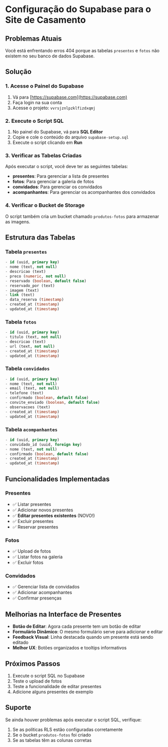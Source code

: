 # Configuração do Supabase para o Site de Casamento

## Problemas Atuais

Você está enfrentando erros 404 porque as tabelas `presentes` e `fotos` não existem no seu banco de dados Supabase.

## Solução

### 1. Acesse o Painel do Supabase

1. Vá para [https://supabase.com](https://supabase.com)
2. Faça login na sua conta
3. Acesse o projeto: `vvrsjznlpzklfizdxqmj`

### 2. Execute o Script SQL

1. No painel do Supabase, vá para **SQL Editor**
2. Copie e cole o conteúdo do arquivo `supabase-setup.sql`
3. Execute o script clicando em **Run**

### 3. Verificar as Tabelas Criadas

Após executar o script, você deve ter as seguintes tabelas:

- **presentes**: Para gerenciar a lista de presentes
- **fotos**: Para gerenciar a galeria de fotos
- **convidados**: Para gerenciar os convidados
- **acompanhantes**: Para gerenciar os acompanhantes dos convidados

### 4. Verificar o Bucket de Storage

O script também cria um bucket chamado `produtos-fotos` para armazenar as imagens.

## Estrutura das Tabelas

### Tabela `presentes`

```sql
- id (uuid, primary key)
- nome (text, not null)
- descricao (text)
- preco (numeric, not null)
- reservado (boolean, default false)
- reservado_por (text)
- imagem (text)
- link (text)
- data_reserva (timestamp)
- created_at (timestamp)
- updated_at (timestamp)
```

### Tabela `fotos`

```sql
- id (uuid, primary key)
- titulo (text, not null)
- descricao (text)
- url (text, not null)
- created_at (timestamp)
- updated_at (timestamp)
```

### Tabela `convidados`

```sql
- id (uuid, primary key)
- nome (text, not null)
- email (text, not null)
- telefone (text)
- confirmado (boolean, default false)
- convite_enviado (boolean, default false)
- observacoes (text)
- created_at (timestamp)
- updated_at (timestamp)
```

### Tabela `acompanhantes`

```sql
- id (uuid, primary key)
- convidado_id (uuid, foreign key)
- nome (text, not null)
- confirmado (boolean, default false)
- created_at (timestamp)
- updated_at (timestamp)
```

## Funcionalidades Implementadas

### Presentes

- ✅ Listar presentes
- ✅ Adicionar novos presentes
- ✅ **Editar presentes existentes** (NOVO!)
- ✅ Excluir presentes
- ✅ Reservar presentes

### Fotos

- ✅ Upload de fotos
- ✅ Listar fotos na galeria
- ✅ Excluir fotos

### Convidados

- ✅ Gerenciar lista de convidados
- ✅ Adicionar acompanhantes
- ✅ Confirmar presenças

## Melhorias na Interface de Presentes

- **Botão de Editar**: Agora cada presente tem um botão de editar
- **Formulário Dinâmico**: O mesmo formulário serve para adicionar e editar
- **Feedback Visual**: Linha destacada quando um presente está sendo editado
- **Melhor UX**: Botões organizados e tooltips informativos

## Próximos Passos

1. Execute o script SQL no Supabase
2. Teste o upload de fotos
3. Teste a funcionalidade de editar presentes
4. Adicione alguns presentes de exemplo

## Suporte

Se ainda houver problemas após executar o script SQL, verifique:

1. Se as políticas RLS estão configuradas corretamente
2. Se o bucket `produtos-fotos` foi criado
3. Se as tabelas têm as colunas corretas
